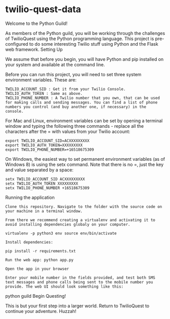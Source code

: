 # twilio-quest-data
Welcome to the Python Guild!

As members of the Python guild, you will be working through the challenges of TwilioQuest using the Python programming language. This project is pre-configured to do some interesting Twilio stuff using Python and the Flask web framework.
Setting Up

We assume that before you begin, you will have Python and pip installed on your system and available at the command line.

Before you can run this project, you will need to set three system environment variables. These are:

    TWILIO_ACCOUNT_SID : Get it from your Twilio Console.
    TWILIO_AUTH_TOKEN : Same as above.
    TWILIO_PHONE_NUMBER : A Twilio number that you own, that can be used for making calls and sending messages. You can find a list of phone numbers you control (and buy another one, if necessary) in the console.

For Mac and Linux, environment variables can be set by opening a terminal window and typing the following three commands - replace all the characters after the = with values from your Twilio account:

    export TWILIO_ACCOUNT_SID=ACXXXXXXXXX
    export TWILIO_AUTH_TOKEN=XXXXXXXXX
    export TWILIO_PHONE_NUMBER=+16518675309

On Windows, the easiest way to set permanent environment variables (as of Windows 8) is using the setx command. Note that there is no =, just the key and value separated by a space:

    setx TWILIO_ACCOUNT_SID ACXXXXXXXXX
    setx TWILIO_AUTH_TOKEN XXXXXXXXX
    setx TWILIO_PHONE_NUMBER +16518675309

Running the application

    Clone this repository. Navigate to the folder with the source code on your machine in a terminal window.

    From there we recommend creating a virtualenv and activating it to avoid installing dependencies globaly on your computer.

    virtualenv -p python3 env source env/bin/activate

    Install dependencies:

    pip install -r requirements.txt

    Run the web app: python app.py

    Open the app in your browser

    Enter your mobile number in the fields provided, and test both SMS text messages and phone calls being sent to the mobile number you provide. The web UI should look something like this:

python guild
Begin Questing!

This is but your first step into a larger world. Return to TwilioQuest to continue your adventure. Huzzah!
